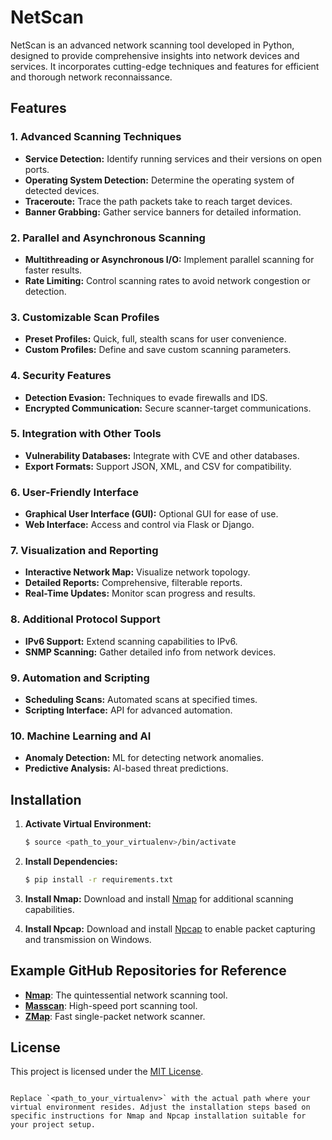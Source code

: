 # NetScan

NetScan is an advanced network scanning tool developed in Python, designed to provide comprehensive insights into network devices and services. It incorporates cutting-edge techniques and features for efficient and thorough network reconnaissance.

## Features

### 1. Advanced Scanning Techniques
- **Service Detection:** Identify running services and their versions on open ports.
- **Operating System Detection:** Determine the operating system of detected devices.
- **Traceroute:** Trace the path packets take to reach target devices.
- **Banner Grabbing:** Gather service banners for detailed information.

### 2. Parallel and Asynchronous Scanning
- **Multithreading or Asynchronous I/O:** Implement parallel scanning for faster results.
- **Rate Limiting:** Control scanning rates to avoid network congestion or detection.

### 3. Customizable Scan Profiles
- **Preset Profiles:** Quick, full, stealth scans for user convenience.
- **Custom Profiles:** Define and save custom scanning parameters.

### 4. Security Features
- **Detection Evasion:** Techniques to evade firewalls and IDS.
- **Encrypted Communication:** Secure scanner-target communications.

### 5. Integration with Other Tools
- **Vulnerability Databases:** Integrate with CVE and other databases.
- **Export Formats:** Support JSON, XML, and CSV for compatibility.

### 6. User-Friendly Interface
- **Graphical User Interface (GUI):** Optional GUI for ease of use.
- **Web Interface:** Access and control via Flask or Django.

### 7. Visualization and Reporting
- **Interactive Network Map:** Visualize network topology.
- **Detailed Reports:** Comprehensive, filterable reports.
- **Real-Time Updates:** Monitor scan progress and results.

### 8. Additional Protocol Support
- **IPv6 Support:** Extend scanning capabilities to IPv6.
- **SNMP Scanning:** Gather detailed info from network devices.

### 9. Automation and Scripting
- **Scheduling Scans:** Automated scans at specified times.
- **Scripting Interface:** API for advanced automation.

### 10. Machine Learning and AI
- **Anomaly Detection:** ML for detecting network anomalies.
- **Predictive Analysis:** AI-based threat predictions.

## Installation

1. **Activate Virtual Environment:**
   ```sh
   $ source <path_to_your_virtualenv>/bin/activate
   ```

2. **Install Dependencies:**
   ```sh
   $ pip install -r requirements.txt
   ```

3. **Install Nmap:**
   Download and install [Nmap](https://nmap.org/download.html) for additional scanning capabilities.

4. **Install Npcap:**
   Download and install [Npcap](https://nmap.org/npcap/) to enable packet capturing and transmission on Windows.

## Example GitHub Repositories for Reference
- **[Nmap](https://github.com/nmap/nmap)**: The quintessential network scanning tool.
- **[Masscan](https://github.com/robertdavidgraham/masscan)**: High-speed port scanning tool.
- **[ZMap](https://github.com/zmap/zmap)**: Fast single-packet network scanner.

## License
This project is licensed under the [MIT License](LICENSE).
```

Replace `<path_to_your_virtualenv>` with the actual path where your virtual environment resides. Adjust the installation steps based on specific instructions for Nmap and Npcap installation suitable for your project setup.
